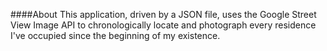 ####About
This application, driven by a JSON file, uses the Google Street View Image API to chronologically locate and photograph every residence I've occupied since the beginning of my existence.
